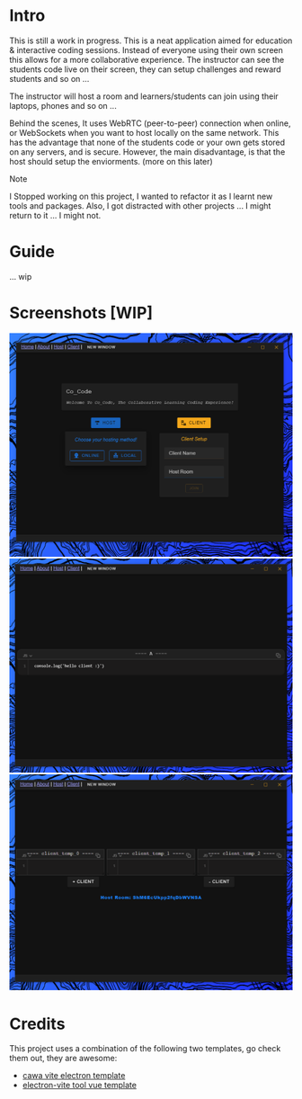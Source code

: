 # Intro
This is still a work in progress. This is a neat application aimed for education & interactive coding sessions. Instead of everyone using their own screen this allows for a more collaborative experience. The instructor can see the students code live on their screen, they can setup challenges and reward students and so on ... 

The instructor will host a room and learners/students can join using their laptops, phones and so on ...

Behind the scenes, It uses WebRTC (peer-to-peer) connection when online, or WebSockets when you want to host locally on the same network. This has the advantage that none of the students code or your own gets stored on any servers, and is secure. However, the main disadvantage, is that the host should setup the enviorments. (more on this later)

> [!NOTE]  
> I Stopped working on this project, I wanted to refactor it as I learnt new tools and packages. Also, I got distracted with other projects ... I might return to it ... I might not.

# Guide
... wip

# Screenshots [WIP]
![home screenshot](./resources/home-screenshot.png)
![client screenshot](./resources/client-screenshot.png)
![host screenshot](./resources/host-screenshot.png)

# Credits
This project uses a combination of the following two templates, go check them out, they are awesome: 
* [cawa vite electron template](https://github.com/cawa-93/vite-electron-builder)
* [electron-vite tool vue template](https://electron-vite.org/)
